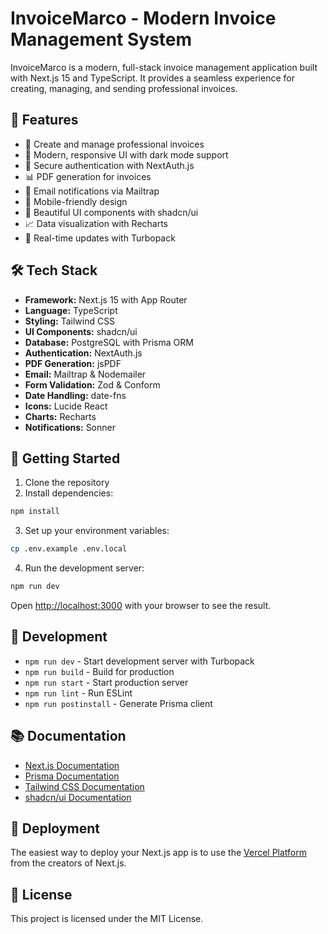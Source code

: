 # InvoiceMarco - Modern Invoice Management System

InvoiceMarco is a modern, full-stack invoice management application built with Next.js 15 and TypeScript. It provides a seamless experience for creating, managing, and sending professional invoices.

## 🚀 Features

- 📝 Create and manage professional invoices
- 🎨 Modern, responsive UI with dark mode support
- 🔐 Secure authentication with NextAuth.js
- 📊 PDF generation for invoices
- 📧 Email notifications via Mailtrap
- 📱 Mobile-friendly design
- 🌈 Beautiful UI components with shadcn/ui
- 📈 Data visualization with Recharts
- 🔄 Real-time updates with Turbopack

## 🛠 Tech Stack

- **Framework:** Next.js 15 with App Router
- **Language:** TypeScript
- **Styling:** Tailwind CSS
- **UI Components:** shadcn/ui
- **Database:** PostgreSQL with Prisma ORM
- **Authentication:** NextAuth.js
- **PDF Generation:** jsPDF
- **Email:** Mailtrap & Nodemailer
- **Form Validation:** Zod & Conform
- **Date Handling:** date-fns
- **Icons:** Lucide React
- **Charts:** Recharts
- **Notifications:** Sonner

## 🏁 Getting Started

1. Clone the repository
2. Install dependencies:
```bash
npm install
```

3. Set up your environment variables:
```bash
cp .env.example .env.local
```

4. Run the development server:
```bash
npm run dev
```

Open [http://localhost:3000](http://localhost:3000) with your browser to see the result.

## 🔧 Development

- `npm run dev` - Start development server with Turbopack
- `npm run build` - Build for production
- `npm run start` - Start production server
- `npm run lint` - Run ESLint
- `npm run postinstall` - Generate Prisma client

## 📚 Documentation

- [Next.js Documentation](https://nextjs.org/docs)
- [Prisma Documentation](https://www.prisma.io/docs)
- [Tailwind CSS Documentation](https://tailwindcss.com/docs)
- [shadcn/ui Documentation](https://ui.shadcn.com)

## 🚀 Deployment

The easiest way to deploy your Next.js app is to use the [Vercel Platform](https://vercel.com/new?utm_medium=default-template&filter=next.js&utm_source=create-next-app&utm_campaign=create-next-app-readme) from the creators of Next.js.

## 📝 License

This project is licensed under the MIT License.
